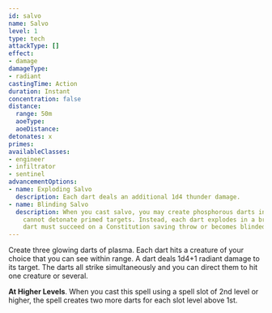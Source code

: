 ```yaml
---
id: salvo
name: Salvo
level: 1
type: tech
attackType: []
effect:
- damage
damageType:
- radiant
castingTime: Action
duration: Instant
concentration: false
distance:
  range: 50m
  aoeType: 
  aoeDistance: 
detonates: x
primes: 
availableClasses:
- engineer
- infiltrator
- sentinel
advancementOptions:
- name: Exploding Salvo
  description: Each dart deals an additional 1d4 thunder damage.
- name: Blinding Salvo
  description: When you cast salvo, you may create phosphorous darts instead. The darts no longer deal damage and
    cannot detonate primed targets. Instead, each dart explodes in a bright flash of light. Each creature hit by a
    dart must succeed on a Constitution saving throw or becomes blinded until the end of your next turn.
---
```

Create three glowing darts of plasma. Each dart hits a creature of your choice that you can see within range. A dart
deals 1d4+1 radiant damage to its target. The darts all strike simultaneously and you can direct them to hit one
creature or several.

__At Higher Levels__. When you cast this spell using a spell slot of 2nd level or higher, the spell creates two
more darts for each slot level above 1st.